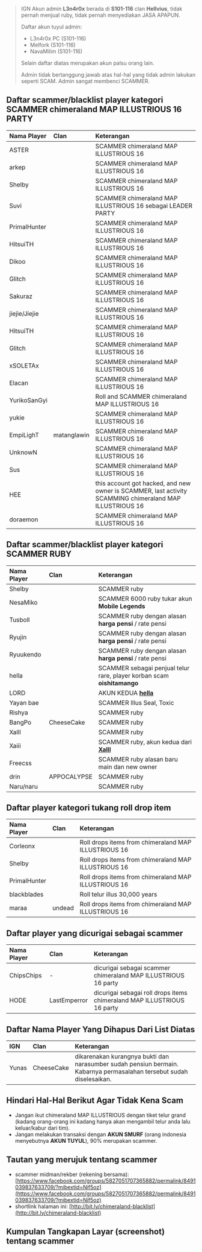 <!-- include translator.html -->

> IGN Akun admin **L3n4r0x** berada di **S101-116** clan **Hellvius**, tidak pernah menjual ruby, tidak pernah menyediakan JASA APAPUN.
>
> Daftar akun tuyul admin:
> - L3n4r0x PC (S101-116)
> - Melfork (S101-116)
> - NavaMilim (S101-116)
>
> Selain daftar diatas merupakan akun palsu orang lain.
>
> Admin tidak bertanggung jawab atas hal-hal yang tidak admin lakukan seperti SCAM. Admin sangat membenci SCAMMER.

<h2 id="scammer-map-illus-16">Daftar scammer/blacklist player kategori SCAMMER chimeraland MAP ILLUSTRIOUS 16 PARTY</h2>

| Nama Player | Clan | Keterangan |
| :--- | :--- | :--- |
| ASTER | | SCAMMER chimeraland MAP ILLUSTRIOUS 16 |
| arkep | | SCAMMER chimeraland MAP ILLUSTRIOUS 16 |
| Shelby | | SCAMMER chimeraland MAP ILLUSTRIOUS 16 |
| Suvi | | SCAMMER chimeraland MAP ILLUSTRIOUS 16 sebagai LEADER PARTY |
| PrimalHunter | | SCAMMER chimeraland MAP ILLUSTRIOUS 16 |
| HitsuiTH | | SCAMMER chimeraland MAP ILLUSTRIOUS 16 |
| Dikoo | | SCAMMER chimeraland MAP ILLUSTRIOUS 16 |
| Glitch | | SCAMMER chimeraland MAP ILLUSTRIOUS 16 |
| Sakuraz | | SCAMMER chimeraland MAP ILLUSTRIOUS 16 |
| jiejie/Jiejie | | SCAMMER chimeraland MAP ILLUSTRIOUS 16 |
| HitsuiTH | | SCAMMER chimeraland MAP ILLUSTRIOUS 16 |
| Glitch | | SCAMMER chimeraland MAP ILLUSTRIOUS 16 |
| xSOLETAx | | SCAMMER chimeraland MAP ILLUSTRIOUS 16 |
| Elacan | | SCAMMER chimeraland MAP ILLUSTRIOUS 16 |
| YurikoSanGyi | | Roll and SCAMMER chimeraland MAP ILLUSTRIOUS 16 |
| yukie | | SCAMMER chimeraland MAP ILLUSTRIOUS 16 |
| EmpiLighT | matanglawin | SCAMMER chimeraland MAP ILLUSTRIOUS 16 |
| UnknowN | | SCAMMER chimeraland MAP ILLUSTRIOUS 16 |
| Sus | | SCAMMER chimeraland MAP ILLUSTRIOUS 16 |
| HEE | | this account got hacked, and new owner is SCAMMER, last activity SCAMMING chimeraland MAP ILLUSTRIOUS 16 |
| doraemon | | SCAMMER chimeraland MAP ILLUSTRIOUS 16 |

<h2 id="scammer-ruby">Daftar scammer/blacklist player kategori SCAMMER RUBY</h2>

| Nama Player | Clan | Keterangan |
| :--- | :--- | :--- |
| Shelby | | SCAMMER ruby |
| NesaMiko | | SCAMMER 6000 ruby tukar akun **Mobile Legends** |
| Tusboll | | SCAMMER ruby dengan alasan **harga pensi** / rate pensi |
| Ryujin | | SCAMMER ruby dengan alasan **harga pensi** / rate pensi |
| Ryuukendo | | SCAMMER ruby dengan alasan **harga pensi** / rate pensi |
| hella | | SCAMMER sebagai penjual telur rare, player korban scam **oishitamango** |
| LORD | | AKUN KEDUA **[hella](https://www.webmanajemen.com/chimeraland/blacklist-player.html?highlight=hella&scroll=true)** |
| Yayan bae | | SCAMMER Illus Seal, Toxic |
| Rishya | | SCAMMER ruby |
| BangPo | CheeseCake | SCAMMER ruby |
| Xalll | | SCAMMER ruby |
| Xaiii | | SCAMMER ruby, akun kedua dari **[Xalll](https://www.webmanajemen.com/chimeraland/blacklist-player.html?highlight=Xalll&scroll=true)** |
| Freecss | | SCAMMER ruby alasan baru main dan new owner |
| drin | APPOCALYPSE | SCAMMER ruby |
| Naru/naru | | SCAMMER ruby |

<h2 id="tukang-roll">Daftar player kategori tukang roll drop item</h2>

| Nama Player | Clan | Keterangan |
| :--- | :--- | :--- |
| Corleonx | | Roll drops items from chimeraland MAP ILLUSTRIOUS 16 |
| Shelby | | Roll drops items from chimeraland MAP ILLUSTRIOUS 16 |
| PrimalHunter | | Roll drops items from chimeraland MAP ILLUSTRIOUS 16 |
| blackblades | | Roll telur illus 30,000 years |
| maraa | undead | Roll drops items from chimeraland MAP ILLUSTRIOUS 16 |

## Daftar player yang dicurigai sebagai scammer

| Nama Player | Clan | Keterangan |
| :--- | :--- | :--- |
| ChipsChips | - | dicurigai sebagai scammer chimeraland MAP ILLUSTRIOUS 16 party |
| HODE | LastEmperror | dicurigai sebagai roll drops items chimeraland MAP ILLUSTRIOUS 16 party |

## Daftar Nama Player Yang Dihapus Dari List Diatas

| IGN | Clan | Keterangan |
| :--- | :--- | :--- |
| Yunas | CheeseCake | dikarenakan kurangnya bukti dan narasumber sudah pensiun bermain. Kabarnya permasalahan tersebut sudah diselesaikan. |

## Hindari Hal-Hal Berikut Agar Tidak Kena Scam
- Jangan ikut chimeraland MAP ILLUSTRIOUS dengan tiket telur grand (kadang orang-orang ini kadang hanya akan mengambil telur anda lalu keluar/kabur dari tim).
- Jangan melakukan transaksi dengan **AKUN SMURF** (orang indonesia menyebutnya **AKUN TUYUL**), 90% merupakan scammer.

## Tautan yang merujuk tentang scammer
- scammer midman/rekber (rekening bersama): [https://www.facebook.com/groups/5827051707365882/permalink/8491039837633709/?mibextid=Nif5oz](https://www.facebook.com/groups/5827051707365882/permalink/8491039837633709/?mibextid=Nif5oz)
- shortlink halaman ini: [http://bit.ly/chimeraland-blacklist](http://bit.ly/chimeraland-blacklist)

<h2 id="screenshots">Kumpulan Tangkapan Layar (screenshot) tentang scammer</h2>
<!-- tangkapan.layar -->
